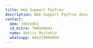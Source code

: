```yaml
---
title: Web Support PayTren
description: Web Support PayTren desc
contact:
  bbm: 7db3e061
  id_mitra: TN0108643
  nama: Akhlis Mujtahid
  whatsapp: 085229009056
---
```


